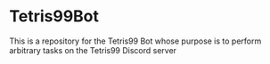 # Tetris99Bot
This is a repository for the Tetris99 Bot whose purpose is to perform arbitrary tasks on the Tetris99 Discord server
